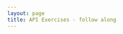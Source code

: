 ```yaml
---
layout: page
title: API Exercises - follow along
---
```


<script type="text/javascript" src="http://www.polljunkie.com/Scripts/embedder.js?v=1"></script>
<script type="text/javascript">
PollJunkie.show({"s":"what-languages-do-you-use-in-your-work","width":"500","height":"500","code":"bqbbio","borderColor":"#44ADE9","barBgColor":"#44ADE9","fontColor":"#fff"});
</script>
